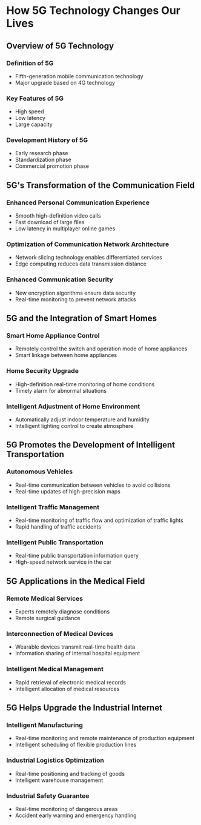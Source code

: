 # How 5G Technology Changes Our Lives
## Overview of 5G Technology
### Definition of 5G
- Fifth-generation mobile communication technology
- Major upgrade based on 4G technology
### Key Features of 5G
- High speed
- Low latency
- Large capacity
### Development History of 5G
- Early research phase
- Standardization phase
- Commercial promotion phase

## 5G's Transformation of the Communication Field
### Enhanced Personal Communication Experience
- Smooth high-definition video calls
- Fast download of large files
- Low latency in multiplayer online games
### Optimization of Communication Network Architecture
- Network slicing technology enables differentiated services
- Edge computing reduces data transmission distance
### Enhanced Communication Security
- New encryption algorithms ensure data security
- Real-time monitoring to prevent network attacks

## 5G and the Integration of Smart Homes
### Smart Home Appliance Control
- Remotely control the switch and operation mode of home appliances
- Smart linkage between home appliances
### Home Security Upgrade
- High-definition real-time monitoring of home conditions
- Timely alarm for abnormal situations
### Intelligent Adjustment of Home Environment
- Automatically adjust indoor temperature and humidity
- Intelligent lighting control to create atmosphere

## 5G Promotes the Development of Intelligent Transportation
### Autonomous Vehicles
- Real-time communication between vehicles to avoid collisions
- Real-time updates of high-precision maps
### Intelligent Traffic Management
- Real-time monitoring of traffic flow and optimization of traffic lights
- Rapid handling of traffic accidents
### Intelligent Public Transportation
- Real-time public transportation information query
- High-speed network service in the car

## 5G Applications in the Medical Field
### Remote Medical Services
- Experts remotely diagnose conditions
- Remote surgical guidance
### Interconnection of Medical Devices
- Wearable devices transmit real-time health data
- Information sharing of internal hospital equipment
### Intelligent Medical Management
- Rapid retrieval of electronic medical records
- Intelligent allocation of medical resources

## 5G Helps Upgrade the Industrial Internet
### Intelligent Manufacturing
- Real-time monitoring and remote maintenance of production equipment
- Intelligent scheduling of flexible production lines
### Industrial Logistics Optimization
- Real-time positioning and tracking of goods
- Intelligent warehouse management
### Industrial Safety Guarantee
- Real-time monitoring of dangerous areas
- Accident early warning and emergency handling 